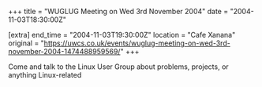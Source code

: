 +++
title = "WUGLUG Meeting on Wed 3rd November 2004"
date = "2004-11-03T18:30:00Z"

[extra]
end_time = "2004-11-03T19:30:00Z"
location = "Cafe Xanana"
original = "https://uwcs.co.uk/events/wuglug-meeting-on-wed-3rd-november-2004-1474488959569/"
+++

Come and talk to the Linux User Group about problems, projects, or anything Linux-related

